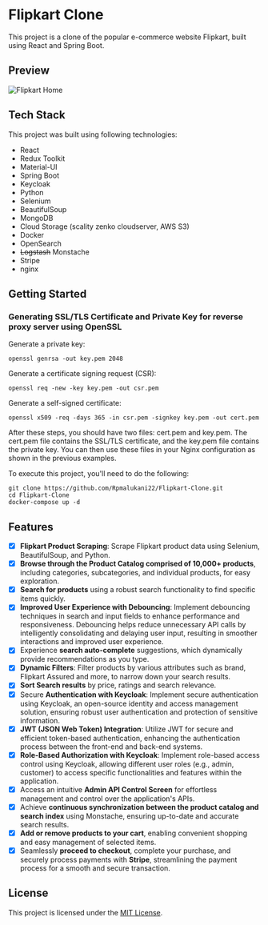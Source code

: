 # Flipkart Clone

This project is a clone of the popular e-commerce website Flipkart, built using React and Spring Boot.

<!-- > **Note:** This project is currently in development. -->

## Preview

![Flipkart Home](preview/Flipkart%20Clone-1.gif)

## Tech Stack

This project was built using following technologies:

- React
- Redux Toolkit
- Material-UI
- Spring Boot
- Keycloak
- Python
- Selenium
- BeautifulSoup
- MongoDB
- Cloud Storage (scality zenko cloudserver, AWS S3)
- Docker
- OpenSearch
- ~~Logstash~~ Monstache
- Stripe
- nginx

## Getting Started

### Generating SSL/TLS Certificate and Private Key for reverse proxy server using OpenSSL

Generate a private key:

```
openssl genrsa -out key.pem 2048
```

Generate a certificate signing request (CSR):

```
openssl req -new -key key.pem -out csr.pem
```

Generate a self-signed certificate:

```
openssl x509 -req -days 365 -in csr.pem -signkey key.pem -out cert.pem
```

After these steps, you should have two files: cert.pem and key.pem. The cert.pem file contains the SSL/TLS certificate, and the key.pem file contains the private key. You can then use these files in your Nginx configuration as shown in the previous examples.

To execute this project, you'll need to do the following:

```
git clone https://github.com/Rpmalukani22/Flipkart-Clone.git
cd Flipkart-Clone
docker-compose up -d
```

## Features

- [x] <b>Flipkart Product Scraping</b>: Scrape Flipkart product data using Selenium, BeautifulSoup, and Python. 
- [x] <b>Browse through the Product Catalog comprised of 10,000+ products</b>, including categories, subcategories, and individual products, for easy exploration.
- [x] <b>Search for products</b> using a robust search functionality to find specific items quickly.
- [x] <b>Improved User Experience with Debouncing</b>: Implement debouncing techniques in search and input fields to enhance performance and responsiveness. Debouncing helps reduce unnecessary API calls by intelligently consolidating and delaying user input, resulting in smoother interactions and improved user experience.
- [x] Experience <b>search auto-complete</b> suggestions, which dynamically provide recommendations as you type.
- [x] <b>Dynamic Filters</b>: Filter products by various attributes such as brand, Flipkart Assured and more, to narrow down your search results.
- [x] <b>Sort Search results</b> by price, ratings and search relevance.
- [x] Secure <b>Authentication with Keycloak</b>: Implement secure authentication using Keycloak, an open-source identity and access management solution, ensuring robust user authentication and protection of sensitive information.
- [x] <b>JWT (JSON Web Token) Integration</b>: Utilize JWT for secure and efficient token-based authentication, enhancing the authentication process between the front-end and back-end systems.
- [x] <b>Role-Based Authorization with Keycloak</b>: Implement role-based access control using Keycloak, allowing different user roles (e.g., admin, customer) to access specific functionalities and features within the application.
- [x] Access an intuitive <b>Admin API Control Screen</b> for effortless management and control over the application's APIs.
- [x] Achieve <b>continuous synchronization between the product catalog and search index</b> using Monstache, ensuring up-to-date and accurate search results.
- [x] <b>Add or remove products to your cart</b>, enabling convenient shopping and easy management of selected items.
- [x] Seamlessly <b>proceed to checkout</b>, complete your purchase, and securely process payments with <b>Stripe</b>, streamlining the payment process for a smooth and secure transaction.

## License

This project is licensed under the [MIT License](https://opensource.org/licenses/MIT).
